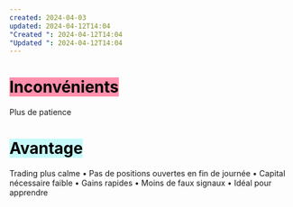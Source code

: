 ```yaml
---
created: 2024-04-03
updated: 2024-04-12T14:04
"Created ": 2024-04-12T14:04
"Updated ": 2024-04-12T14:04
---
```

# <mark style="background: #FF5582A6;">Inconvénients</mark>

Plus de patience

# <mark style="background: #ABF7F7A6;">Avantage </mark>
Trading plus calme • Pas de positions ouvertes en fin de journée • Capital nécessaire faible • Gains rapides • Moins de faux signaux • Idéal pour apprendre


